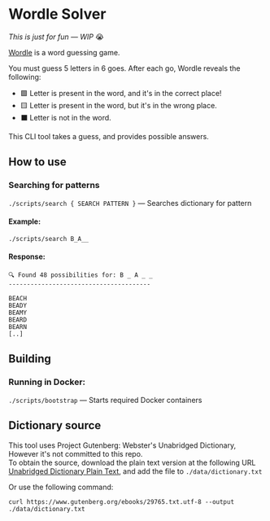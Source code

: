 # Wordle Solver
*This is just for fun — WIP* 😭

[Wordle](https://www.powerlanguage.co.uk/wordle/) is a word guessing game.

You must guess 5 letters in 6 goes. After each go, Wordle reveals the following:
- 🟩 Letter is present in the word, and it's in the correct place!
- 🟨 Letter is present in the word, but it's in the wrong place.
- ⬛️ Letter is not in the word.

This CLI tool takes a guess, and provides possible answers.

## How to use
### Searching for patterns
`./scripts/search { SEARCH PATTERN }` — Searches dictionary for pattern  

#### Example:

`./scripts/search B_A__`  

#### Response:
```
🔍 Found 48 possibilities for: B _ A _ _
---------------------------------------

BEACH
BEADY
BEAMY
BEARD
BEARN
[..]
```

## Building
### Running in Docker:
`./scripts/bootstrap` — Starts required Docker containers

## Dictionary source
This tool uses Project Gutenberg: Webster's Unabridged Dictionary, However it's not committed to this repo.  
To obtain the source, download the plain text version at the following URL [Unabridged Dictionary Plain Text](https://www.gutenberg.org/ebooks/29765.txt.utf-8), and add the file to `./data/dictionary.txt`

Or use the following command: 
```
curl https://www.gutenberg.org/ebooks/29765.txt.utf-8 --output ./data/dictionary.txt
```
